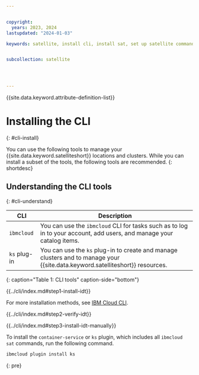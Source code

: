 ```yaml
---


copyright: 
  years: 2023, 2024
lastupdated: "2024-01-03"

keywords: satellite, install cli, install sat, set up satellite command line, satellite command line, satellite cli, sat commands


subcollection: satellite

 


---
```



{{site.data.keyword.attribute-definition-list}}

# Installing the CLI
{: #cli-install}


You can use the following tools to manage your {{site.data.keyword.satelliteshort}} locations and clusters. While you can install a subset of the tools, the following tools are recommended.
{: shortdesc}


## Understanding the CLI tools
{: #cli-understand}

| CLI | Description |
| --- | --- |
| `ibmcloud` | You can use the `ibmcloud` CLI for tasks such as to log in to your account, add users, and manage your catalog items. |
| `ks` plug-in | You can use the `ks` plug-in to create and manage clusters and to manage your {{site.data.keyword.satelliteshort}} resources. |
{: caption="Table 1: CLI tools" caption-side="bottom"}


{{../cli/index.md#step1-install-idt}}

For more installation methods, see [IBM Cloud CLI](/docs/cli?topic=cli-getting-started).

{{../cli/index.md#step2-verify-idt}}

{{../cli/index.md#step3-install-idt-manually}}


To install the `container-service` or `ks` plugin, which includes all `ibmcloud sat` commands, run the following command.

```sh
ibmcloud plugin install ks
```
{: pre}




